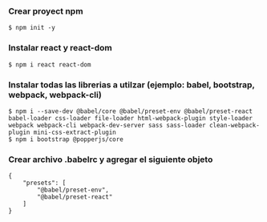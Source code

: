 ### Crear proyect npm

    $ npm init -y

### Instalar react y react-dom

    $ npm i react react-dom

### Instalar todas las librerias a utilzar (ejemplo: babel, bootstrap, webpack, webpack-cli)

    $ npm i --save-dev @babel/core @babel/preset-env @babel/preset-react babel-loader css-loader file-loader html-webpack-plugin style-loader webpack webpack-cli webpack-dev-server sass sass-loader clean-webpack-plugin mini-css-extract-plugin
    $ npm i bootstrap @popperjs/core

### Crear archivo .babelrc y agregar el siguiente objeto

    {
        "presets": [
            "@babel/preset-env",
            "@babel/preset-react"
        ]
    }